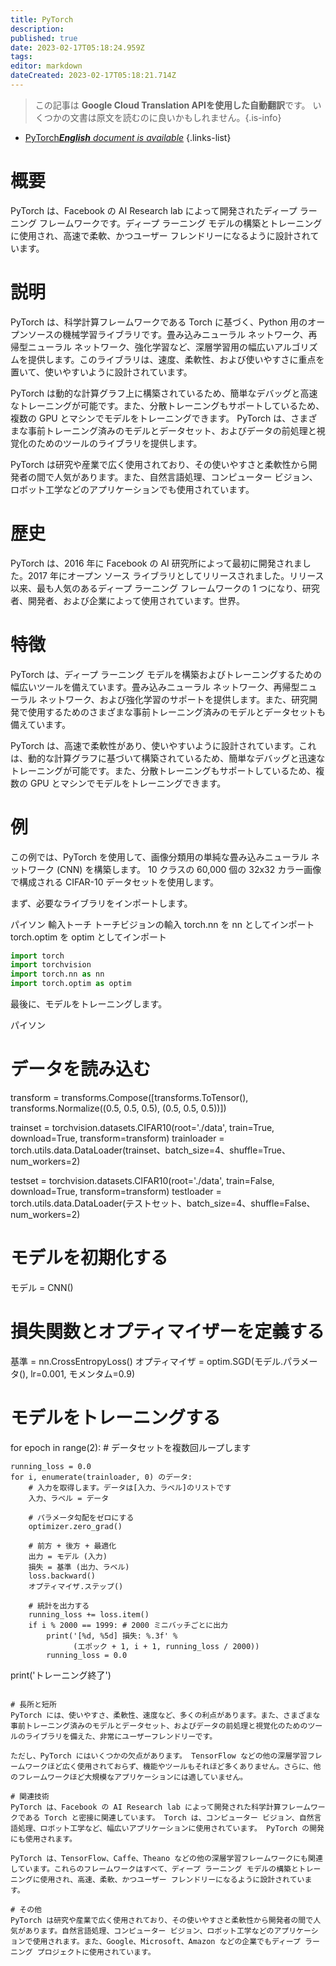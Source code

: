 ```yaml
---
title: PyTorch
description: 
published: true
date: 2023-02-17T05:18:24.959Z
tags: 
editor: markdown
dateCreated: 2023-02-17T05:18:21.714Z
---
```


> この記事は **Google Cloud Translation APIを使用した自動翻訳**です。
いくつかの文書は原文を読むのに良いかもしれません。{.is-info}



- [PyTorch***English** document is available*](/en/Knowledge-base/Dictionary/pytorch)
{.links-list}


# 概要
PyTorch は、Facebook の AI Research lab によって開発されたディープ ラーニング フレームワークです。ディープ ラーニング モデルの構築とトレーニングに使用され、高速で柔軟、かつユーザー フレンドリーになるように設計されています。

# 説明
PyTorch は、科学計算フレームワークである Torch に基づく、Python 用のオープンソースの機械学習ライブラリです。畳み込みニューラル ネットワーク、再帰型ニューラル ネットワーク、強化学習など、深層学習用の幅広いアルゴリズムを提供します。このライブラリは、速度、柔軟性、および使いやすさに重点を置いて、使いやすいように設計されています。

PyTorch は動的な計算グラフ上に構築されているため、簡単なデバッグと高速なトレーニングが可能です。また、分散トレーニングもサポートしているため、複数の GPU とマシンでモデルをトレーニングできます。 PyTorch は、さまざまな事前トレーニング済みのモデルとデータセット、およびデータの前処理と視覚化のためのツールのライブラリを提供します。

PyTorch は研究や産業で広く使用されており、その使いやすさと柔軟性から開発者の間で人気があります。また、自然言語処理、コンピューター ビジョン、ロボット工学などのアプリケーションでも使用されています。

# 歴史
PyTorch は、2016 年に Facebook の AI 研究所によって最初に開発されました。2017 年にオープン ソース ライブラリとしてリリースされました。リリース以来、最も人気のあるディープ ラーニング フレームワークの 1 つになり、研究者、開発者、および企業によって使用されています。世界。

# 特徴
PyTorch は、ディープ ラーニング モデルを構築およびトレーニングするための幅広いツールを備えています。畳み込みニューラル ネットワーク、再帰型ニューラル ネットワーク、および強化学習のサポートを提供します。また、研究開発で使用するためのさまざまな事前トレーニング済みのモデルとデータセットも備えています。

PyTorch は、高速で柔軟性があり、使いやすいように設計されています。これは、動的な計算グラフに基づいて構築されているため、簡単なデバッグと迅速なトレーニングが可能です。また、分散トレーニングもサポートしているため、複数の GPU とマシンでモデルをトレーニングできます。

# 例
この例では、PyTorch を使用して、画像分類用の単純な畳み込みニューラル ネットワーク (CNN) を構築します。 10 クラスの 60,000 個の 32x32 カラー画像で構成される CIFAR-10 データセットを使用します。

まず、必要なライブラリをインポートします。

パイソン
輸入トーチ
トーチビジョンの輸入
torch.nn を nn としてインポート
torch.optim を optim としてインポート
```python
import torch
import torchvision
import torch.nn as nn
import torch.optim as optim
```

最後に、モデルをトレーニングします。

パイソン
# データを読み込む
transform = transforms.Compose([transforms.ToTensor(),
                              transforms.Normalize((0.5, 0.5, 0.5), (0.5, 0.5, 0.5))])

trainset = torchvision.datasets.CIFAR10(root='./data', train=True, download=True, transform=transform)
trainloader = torch.utils.data.DataLoader(trainset、batch_size=4、shuffle=True、num_workers=2)

testset = torchvision.datasets.CIFAR10(root='./data', train=False, download=True, transform=transform)
testloader = torch.utils.data.DataLoader(テストセット、batch_size=4、shuffle=False、num_workers=2)

# モデルを初期化する
モデル = CNN()

# 損失関数とオプティマイザーを定義する
基準 = nn.CrossEntropyLoss()
オプティマイザ = optim.SGD(モデル.パラメータ(), lr=0.001, モメンタム=0.9)

# モデルをトレーニングする
for epoch in range(2): # データセットを複数回ループします

    running_loss = 0.0
    for i, enumerate(trainloader, 0) のデータ:
        # 入力を取得します。データは[入力、ラベル]のリストです
        入力、ラベル = データ

        # パラメータ勾配をゼロにする
        optimizer.zero_grad()

        # 前方 + 後方 + 最適化
        出力 = モデル (入力)
        損失 = 基準 (出力、ラベル)
        loss.backward()
        オプティマイザ.ステップ()

        # 統計を出力する
        running_loss += loss.item()
        if i % 2000 == 1999: # 2000 ミニバッチごとに出力
            print('[%d, %5d] 損失: %.3f' %
                  (エポック + 1, i + 1, running_loss / 2000))
            running_loss = 0.0

print('トレーニング終了')
```

# 長所と短所
PyTorch には、使いやすさ、柔軟性、速度など、多くの利点があります。また、さまざまな事前トレーニング済みのモデルとデータセット、およびデータの前処理と視覚化のためのツールのライブラリを備えた、非常にユーザーフレンドリーです。

ただし、PyTorch にはいくつかの欠点があります。 TensorFlow などの他の深層学習フレームワークほど広く使用されておらず、機能やツールもそれほど多くありません。さらに、他のフレームワークほど大規模なアプリケーションには適していません。

# 関連技術
PyTorch は、Facebook の AI Research lab によって開発された科学計算フレームワークである Torch と密接に関連しています。 Torch は、コンピューター ビジョン、自然言語処理、ロボット工学など、幅広いアプリケーションに使用されています。 PyTorch の開発にも使用されます。

PyTorch は、TensorFlow、Caffe、Theano などの他の深層学習フレームワークにも関連しています。これらのフレームワークはすべて、ディープ ラーニング モデルの構築とトレーニングに使用され、高速、柔軟、かつユーザー フレンドリーになるように設計されています。

# その他
PyTorch は研究や産業で広く使用されており、その使いやすさと柔軟性から開発者の間で人気があります。自然言語処理、コンピューター ビジョン、ロボット工学などのアプリケーションで使用されます。また、Google、Microsoft、Amazon などの企業でもディープ ラーニング プロジェクトに使用されています。